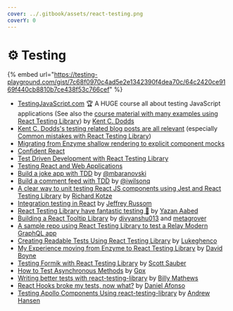 ```yaml
---
cover: ../.gitbook/assets/react-testing.png
coverY: 0
---
```


# ⚙ Testing

{% embed url="https://testing-playground.com/gist/7c68f0970c4ad5e2e1342390f4dea70c/64c2420ce9169f440cb8810b7ce438f53c766cef" %}

* [TestingJavaScript.com](https://testingjavascript.com) 🏆 A HUGE course all about testing JavaScript applications (See also the [course material with many examples using React Testing Library](https://github.com/kentcdodds/react-testing-library-course)) by [Kent C. Dodds](https://github.com/kentcdodds)
* [Kent C. Dodds's testing related blog posts are all relevant](https://kentcdodds.com/blog?q=test) (especially [Common mistakes with React Testing Library](https://kentcdodds.com/blog/common-mistakes-with-react-testing-library))
* [Migrating from Enzyme shallow rendering to explicit component mocks](https://www.youtube.com/watch?v=LHUdxkThTM0\&list=PLV5CVI1eNcJgCrPH\_e6d57KRUTiDZgs0u)
* [Confident React](https://www.youtube.com/watch?v=qXRPHRgcXJ0\&list=PLV5CVI1eNcJgNqzNwcs4UKrlJdhfDjshf)
* [Test Driven Development with React Testing Library](https://www.youtube.com/watch?v=kCR3JAR7CHE\&list=PLV5CVI1eNcJgCrPH\_e6d57KRUTiDZgs0u)
* [Testing React and Web Applications](https://kentcdodds.com/workshops/#testing-react-and-web-applications)
* [Build a joke app with TDD](https://medium.com/@mbaranovski/quick-guide-to-tdd-in-react-81888be67c64) by [@mbaranovski](https://github.com/mbaranovski)
* [Build a comment feed with TDD](https://medium.freecodecamp.org/how-to-build-sturdy-react-apps-with-tdd-and-the-react-testing-library-47ad3c5c8e47) by [@iwilsonq](https://github.com/iwilsonq)
* [A clear way to unit testing React JS components using Jest and React Testing Library](https://www.richardkotze.com/coding/react-testing-library-jest) by [Richard Kotze](https://github.com/rkotze)
* [Integration testing in React](https://medium.com/@jeffreyrussom/integration-testing-in-react-21f92a55a894) by [Jeffrey Russom](https://github.com/qswitcher)
* [React Testing Library have fantastic testing 🐐](https://medium.com/yazanaabed/react-testing-library-have-a-fantastic-testing-198b04699237) by [Yazan Aabed](https://github.com/YazanAabeed)
* [Building a React Tooltip Library](https://www.youtube.com/playlist?list=PLMV09mSPNaQmFLPyrfFtpUdClVfutjF5G) by [divyanshu013](https://github.com/divyanshu013) and [metagrover](https://github.com/metagrover)
* [A sample repo using React Testing Library to test a Relay Modern GraphQL app](https://github.com/zth/relay-modern-flow-jest-example)
* [Creating Readable Tests Using React Testing Library](https://medium.com/flatiron-labs/creating-readable-tests-using-react-testing-library-2bd03c49c284) by [Lukeghenco](https://github.com/Lukeghenco)
* [My Experience moving from Enzyme to React Testing Library](https://medium.com/@boyney123/my-experience-moving-from-enzyme-to-react-testing-library-5ac65d992ce) by [David Boyne](https://github.com/boyney123)
* [Testing Formik with React Testing Library](https://scottsauber.com/2019/05/25/testing-formik-with-react-testing-library/) by [Scott Sauber](https://github.com/scottsauber)
* [How to Test Asynchronous Methods](https://www.polvara.me/posts/how-to-test-asynchronous-methods/) by [Gpx](https://twitter.com/Gpx)
* [Writing better tests with react-testing-library](https://www.youtube.com/watch?v=O0VxvRqgm7g) by [Billy Mathews](https://twitter.com/BillRMathews)
* [React Hooks broke my tests, now what?](https://youtu.be/p3WS9GmfX\_Q) by [Daniel Afonso](https://twitter.com/danieljcafonso)
* [Testing Apollo Components Using react-testing-library](https://www.arahansen.com/testing-apollo-components-using-react-testing-library/) by [Andrew Hansen](https://twitter.com/arahansen)
